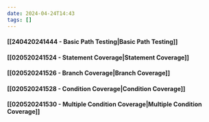 ```yaml
---
date: 2024-04-24T14:43
tags: []
---
```

#### [[240420241444 - Basic Path Testing|Basic Path Testing]]
#### [[020520241524 - Statement Coverage|Statement Coverage]]
#### [[020520241526 - Branch Coverage|Branch Coverage]]
#### [[020520241528 - Condition Coverage|Condition Coverage]]
#### [[020520241530 - Multiple Condition Coverage|Multiple Condition Coverage]]